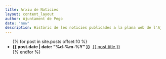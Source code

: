 ```yaml
---
title: Arxiu de Noticies
layout: content_layout
author: Ajuntament de Pego
date: "now"
description: Històric de les noticies publicades a la plana web de l'Ajuntament de Pego.
---
```

<div class="span-13 news">
    <ul>
    {% for post in site.posts offset:10 %}
        <li>
            <strong>{{ post.date | date: "%d-%m-%Y" }}</strong>&nbsp;
            <a href="{{ post.url }}">{{ post.title }}</a>
        </li>
    {% endfor %}
    </ul>
</div>